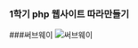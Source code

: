 ### 1학기 php 웹사이트 따라만들기
###써브웨이
![써브웨이](https://user-images.githubusercontent.com/100042038/192104517-d9b285dc-0ca3-4a46-93fe-ec246e7ad5f7.png)
